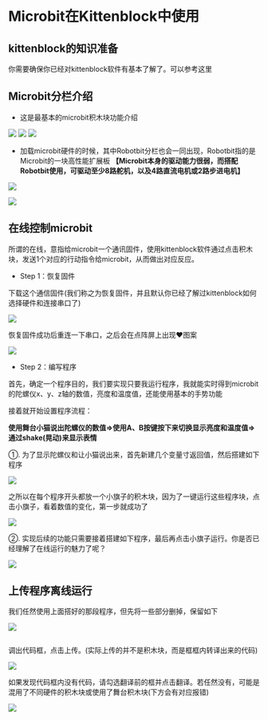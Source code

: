 # Microbit在Kittenblock中使用 

## kittenblock的知识准备

你需要确保你已经对kittenblock软件有基本了解了。可以参考这里

## Microbit分栏介绍  

- 这是最基本的microbit积木块功能介绍

![](images/kittenblock_1.png) 
![](images/kittenblock_2.png) 
![](images/kittenblock_3.png)  

- 加载microbit硬件的时候，其中Robotbit分栏也会一同出现，Robotbit指的是Microbit的一块高性能扩展板
**【Microbit本身的驱动能力很弱，而搭配Robotbit使用，可驱动至少8路舵机，以及4路直流电机或2路步进电机】**

![](images/kittenblock_4.png) 

![](images/kittenblock_5.png) 


## 在线控制microbit 

所谓的在线，意指给microbit一个通讯固件，使用kittenblock软件通过点击积木块，发送1个对应的行动指令给microbit，从而做出对应反应。 

- Step 1：恢复固件

下载这个通信固件(我们称之为恢复固件，并且默认你已经了解过kittenblock如何选择硬件和连接串口了)  

![](images/kittenblock_6.png) 

恢复固件成功后重连一下串口，之后会在点阵屏上出现❤图案

![](images/kittenblock_7.png)   


- Step 2：编写程序  

首先，确定一个程序目的，我们要实现只要我运行程序，我就能实时得到microbit的陀螺仪x、y、z轴的数值，亮度和温度值，还能使用基本的手势功能  

接着就开始设置程序流程：  

**使用舞台小猫说出陀螺仪的数值=>使用A、B按键按下来切换显示亮度和温度值=>通过shake(晃动)来显示表情**

①. 为了显示陀螺仪和让小猫说出来，首先新建几个变量寸返回值，然后搭建如下程序

![](images/kittenblock_8.png)  

之所以在每个程序开头都放一个小旗子的积木块，因为了一键运行这些程序块，点击小旗子，看着数值的变化，第一步就成功了

![](images/kittenblock_9.png)   

②. 实现后续的功能只需要接着搭建如下程序，最后再点击小旗子运行。你是否已经理解了在线运行的魅力了呢？

![](images/kittenblock_10.png)   


## 上传程序离线运行  

我们任然使用上面搭好的那段程序，但先将一些部分删掉，保留如下 

![](images/kittenblock_11.png)  

```attention::之所以要这么做，是因为要上传的程序不允许有舞台相关积木块，也不允许有多个无线循环积木块
```

调出代码框，点击上传。(实际上传的并不是积木块，而是框框内转译出来的代码)

![](images/kittenblock_12.png)

如果发现代码框内没有代码，请勾选翻译前的框并点击翻译。若任然没有，可能是混用了不同硬件的积木块或使用了舞台积木块(下方会有对应报错) 
 
![](images/kittenblock_13.png) 



